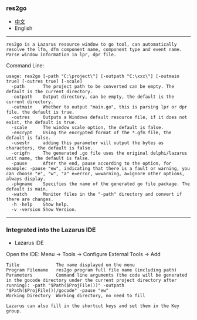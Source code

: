 ### res2go  

* [中文](README.md)  
* English    

----

`res2go is a Lazarus resource window to go tool, can automatically resolve the lfm, dfm component name, component type and event name. Parse window information in lpr, dpr file.`   

Command Line:  
```
usage: res2go [-path "C:\project\"] [-outpath "C:\xxx\"] [-outmain true] [-outres true] [-scale]
  -path       The project path to be converted can be empty. The default is the current directory.
  -outpath    Output directory, can be empty, the default is the current directory.
  -outmain    Whether to output "main.go", this is parsing lpr or dpr file, the default is true.
  -outres     Outputs a Windows default resource file, if it does not exist, the default is true.
  -scale      The window scale option, the default is false.
  -encrypt    Using the encrypted format of the *.gfm file, the default is false.  
  -usestr     adding this parameter will output the bytes as characters, the default is false. 
  -origfn     The generated .go file uses the original delphi/lazarus unit name, the default is false.
  -pause      After the end, pause according to the option, for example: -pause "ew", indicating that there is a fault or warning, you can choose "e", "w", "a" e=error, w=warning, a=ignore other options, always display.
  -pkgname    Specifies the name of the generated go file package. The default is main.
  -watch      Monitor files in the "-path" directory and convert if there are changes.
  -h -help    Show help.
  -v -version Show Version.
```


---- 

### Integrated into the Lazarus IDE  

* Lazarus IDE  

Open the IDE: Menu -> Tools -> Configure External Tools -> Add  

```
Title              The name displayed on the menu     
Program Filename   res2go program full file name (including path) 
Parameters         Command line arguments (the code will be generated in the gocode directory under the current project directory after running): -path "$Path($ProjFile())" -outpath "$Path($ProjFile())/gocode" -pause "ew"   
Working Directory  Working directory, no need to fill     

Lazarus can also fill in the shortcut keys and set them in the Key group.  
```